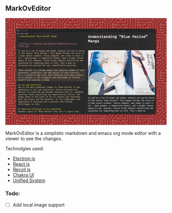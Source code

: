 ## MarkOvEditor

![](./public/app.png)

MarkOvEditor is a simplistic markdown and emacs org mode editor with a viewer to see the changes.

Technolgies used:
- [Electron js]()
- [React js]()
- [Recoil js]()
- [Chakra UI]()
- [Unified System]()

### Todo:

- [ ] Add local image support

